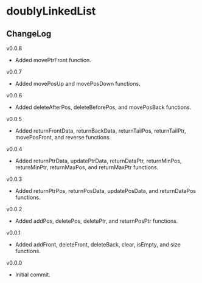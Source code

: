 # doublyLinkedList

## ChangeLog
v0.0.8
- Added movePtrFront function.

v0.0.7
- Added movePosUp and movePosDown functions.

v0.0.6
- Added deleteAfterPos, deleteBeforePos, and movePosBack functions.

v0.0.5
- Added returnFrontData, returnBackData, returnTailPos, returnTailPtr, movePosFront, and reverse functions.

v0.0.4
- Added returnPtrData, updatePtrData, returnDataPtr, returnMinPos, returnMinPtr, returnMaxPos, and returnMaxPtr functions.

v0.0.3
- Added returnPtrPos, returnPosData, updatePosData, and returnDataPos functions.

v0.0.2
- Added addPos, deletePos, deletePtr, and returnPosPtr functions.

v0.0.1
- Added addFront, deleteFront, deleteBack, clear, isEmpty, and size functions.

v0.0.0
- Initial commit.